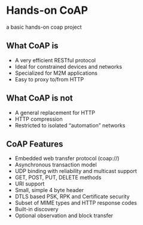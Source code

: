 # Hands-on CoAP

a basic hands-on coap project

## What CoAP is
- A very efficient RESTful protocol
- Ideal for constrained devices and networks
- Specialized for M2M applications
- Easy to proxy to/from HTTP 

## What CoAP is not
- A general replacement for HTTP
- HTTP compression
- Restricted to isolated “automation” networks
 
## CoAP Features
- Embedded web transfer protocol (coap://)
- Asynchronous transaction model
- UDP binding with reliability and multicast support
- GET, POST, PUT, DELETE methods
- URI support
- Small, simple 4 byte header
- DTLS based PSK, RPK and Certificate security
- Subset of MIME types and HTTP response codes
- Built-in discovery
- Optional observation and block transfer 
